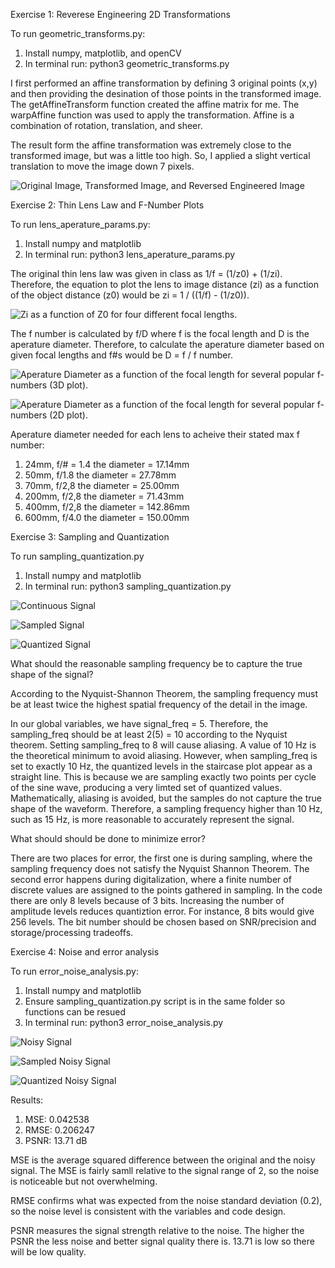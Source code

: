 Exercise 1: Reverese Engineering 2D Transformations

To run geometric_transforms.py: 
1) Install numpy, matplotlib, and openCV
2) In terminal run: python3 geometric_transforms.py 

I first performed an affine transformation by defining 3 original points (x,y) and then providing the desination of those points in the transformed image. The getAffineTransform function created the affine matrix for me. The warpAffine function was used to apply the transformation. Affine is a combination of rotation, translation, and sheer. 

The result form the affine transformation was extremely close to the transformed image, but was a little too high. So, I applied a slight vertical translation to move the image down 7 pixels. 

![Original Image, Transformed Image, and Reversed Engineered Image](readme_images/exercise1.png)

Exercise 2: Thin Lens Law and F-Number Plots 

To run lens_aperature_params.py: 
1) Install numpy and matplotlib
2) In terminal run: python3 lens_aperature_params.py

The original thin lens law was given in class as 1/f = (1/z0) + (1/zi). Therefore, the equation to plot the lens to image distance (zi) as a function of the object distance (z0) would be zi = 1 / ((1/f) - (1/z0)).

![Zi as a function of Z0 for four different focal lengths.](readme_images/camera_parameters_1.png)

The f number is calculated by f/D where f is the focal length and D is the aperature diameter. Therefore, to calculate the aperature diameter based on given focal lengths and f#s would be D = f / f number. 

![Aperature Diameter as a function of the focal length for several popular f-numbers (3D plot).](readme_images/3d_plot.png)

![Aperature Diameter as a function of the focal length for several popular f-numbers (2D plot).](readme_images/aperature_diameter.png)

Aperature diameter needed for each lens to acheive their stated max f number: 
1) 24mm, f/# = 1.4 the diameter = 17.14mm
2)  50mm, f/1.8 the diameter = 27.78mm
3)  70mm, f/2,8 the diameter = 25.00mm
4) 200mm, f/2,8 the diameter = 71.43mm
5)  400mm, f/2,8 the diameter = 142.86mm
6)  600mm, f/4.0 the diameter = 150.00mm

Exercise 3: Sampling and Quantization 

To run sampling_quantization.py
1) Install numpy and matplotlib 
2) In terminal run: python3 sampling_quantization.py

![Continuous Signal](readme_images/cont_signal.png)

![Sampled Signal](readme_images/sampled_signal.png)

![Quantized Signal](readme_images/quantized_signal.png)

What should the reasonable sampling frequency be to capture the true shape of the signal?

According to the Nyquist-Shannon Theorem, the sampling frequency must be at least twice the highest spatial frequency of the detail in the image. 

In our global variables, we have signal_freq = 5. Therefore, the sampling_freq should be at least 2(5) = 10 according to the Nyquist theorem. Setting sampling_freq to 8 will cause aliasing. A value of 10 Hz is the theoretical minimum to avoid aliasing. However, when sampling_freq is set to exactly 10 Hz, the quantized levels in the staircase plot appear as a straight line. This is because we are sampling exactly two points per cycle of the sine wave, producing a very limted set of quantized values. Mathematically, aliasing is avoided, but the samples do not capture the true shape of the waveform. Therefore, a sampling frequency higher than 10 Hz, such as 15 Hz, is more reasonable to accurately represent the signal. 

What should should be done to minimize error?

There are two places for error, the first one is during sampling, where the sampling frequency does not satisfy the Nyquist Shannon Theorem. The second error happens during digitalization, where a finite number of discrete values are assigned to the points gathered in sampling. In the code there are only 8 levels because of 3 bits. Increasing the number of amplitude levels reduces quantiztion error. For instance, 8 bits would give 256 levels. The bit number should be chosen based on SNR/precision and storage/processing tradeoffs. 

Exercise 4: Noise and error analysis 

To run error_noise_analysis.py: 
1) Install numpy and matplotlib
2) Ensure sampling_quantization.py script is in the same folder so functions can be resued 
3) In terminal run: python3 error_noise_analysis.py

![Noisy Signal](readme_images/noisy_signal.png)

![Sampled Noisy Signal](readme_images/noisy_sample.png)

![Quantized Noisy Signal](readme_images/quantized_signal.png)

Results: 
1) MSE: 0.042538
2) RMSE: 0.206247
3) PSNR: 13.71 dB

MSE is the average squared difference between the original and the noisy signal. The MSE is fairly samll relative to the signal range of 2, so the noise is noticeable but not overwhelming. 

RMSE confirms what was expected from the noise standard deviation (0.2), so the noise level is consistent with the variables and code design. 

PSNR measures the signal strength relative to the noise. The higher the PSNR the less noise and better signal quality there is. 13.71 is low so there will be low quality. 